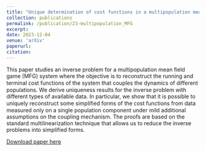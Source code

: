 ```yaml
---
title: "Unique determination of cost functions in a multipopulation mean field game model"
collection: publications
permalink: /publication/23-multipopulation_MFG
excerpt: 
date: 2023-12-04
venue: 'arXiv'
paperurl: 
citation: 
---
```


This рарer studies an inverse problem for a multipopulation mean field game (MFG) system where the objective is to reconstruct the running and terminal ᴄoѕt functions of the system that couples the dynamics of different populations. We derive uniqueness results for the inverse problem with different types of available data. In particular, we show that it is possible to uniquely reconstruct some simplified forms of the ᴄoѕt functions from data measured only on a single population component under mild additional assumptions on the coupling mechanism. The proofs are based on the standard multilinearization technique that allows us to reduce the inverse problems into simplified forms.

[Download paper here](https://arxiv.org/pdf/2312.01622.pdf)
